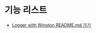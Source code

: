 # 기능 리스트

-  [Logger with Winston README.md 가기 ](https://github.com/taesikyoon/project-template-settings/blob/main/logger/README.md)
